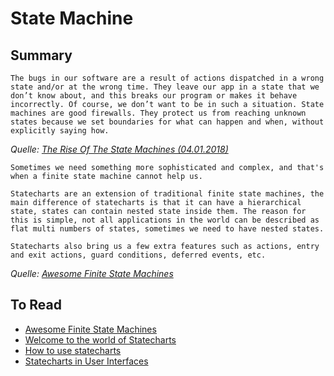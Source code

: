 # State Machine

## Summary

    The bugs in our software are a result of actions dispatched in a wrong state and/or at the wrong time. They leave our app in a state that we don’t know about, and this breaks our program or makes it behave incorrectly. Of course, we don’t want to be in such a situation. State machines are good firewalls. They protect us from reaching unknown states because we set boundaries for what can happen and when, without explicitly saying how.

_Quelle: [The Rise Of The State Machines (04.01.2018)](https://www.smashingmagazine.com/2018/01/rise-state-machines/)_

    Sometimes we need something more sophisticated and complex, and that's when a finite state machine cannot help us.

    Statecharts are an extension of traditional finite state machines, the main difference of statecharts is that it can have a hierarchical state, states can contain nested state inside them. The reason for this is simple, not all applications in the world can be described as flat multi numbers of states, sometimes we need to have nested states.

    Statecharts also bring us a few extra features such as actions, entry and exit actions, guard conditions, deferred events, etc.

_Quelle: [Awesome Finite State Machines](https://github.com/leonardomso/awesome-fsm#statecharts)_

## To Read

- [Awesome Finite State Machines](https://github.com/leonardomso/awesome-fsm)
- [Welcome to the world of Statecharts](https://statecharts.github.io/)
- [How to use statecharts](https://statecharts.github.io/how-to-use-statecharts.html)
- [Statecharts in User Interfaces](https://statecharts.github.io/use-case-statecharts-in-user-interfaces.html)
